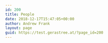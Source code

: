 ```yaml
---
id: 200
title: People
date: 2018-12-17T15:47:05+00:00
author: Andrew Frank
layout: page
guid: https://test.gerastree.at/?page_id=200
---
```

